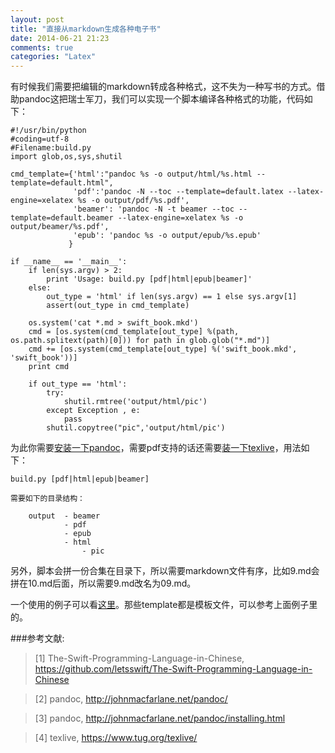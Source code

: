 ```yaml
---
layout: post
title: "直接从markdown生成各种电子书"
date: 2014-06-21 21:23
comments: true
categories: "Latex"
---
```



  有时候我们需要把编辑的markdown转成各种格式，这不失为一种写书的方式。借助pandoc这把瑞士军刀，我们可以实现一个脚本编译各种格式的功能，代码如下：

	#!/usr/bin/python
	#coding=utf-8
	#Filename:build.py
	import glob,os,sys,shutil

	cmd_template={'html':"pandoc %s -o output/html/%s.html --template=default.html",
	              'pdf':'pandoc -N --toc --template=default.latex --latex-engine=xelatex %s -o output/pdf/%s.pdf',
	              'beamer': 'pandoc -N -t beamer --toc --template=default.beamer --latex-engine=xelatex %s -o output/beamer/%s.pdf',
	              'epub': 'pandoc %s -o output/epub/%s.epub'
	             }

	if __name__ == '__main__':
	    if len(sys.argv) > 2:
	        print 'Usage: build.py [pdf|html|epub|beamer]'
	    else:
	        out_type = 'html' if len(sys.argv) == 1 else sys.argv[1]
	        assert(out_type in cmd_template)

	    os.system('cat *.md > swift_book.mkd')
	    cmd = [os.system(cmd_template[out_type] %(path, os.path.splitext(path)[0])) for path in glob.glob("*.md")]
	    cmd += [os.system(cmd_template[out_type] %('swift_book.mkd', 'swift_book'))]
	    print cmd

	    if out_type == 'html':
	        try:
	            shutil.rmtree('output/html/pic')
	        except Exception , e:
	            pass
	        shutil.copytree("pic",'output/html/pic')

<!--more-->


  为此你需要[安装一下pandoc][3]，需要pdf支持的话还需要[装一下texlive][4]，用法如下：

  	build.py [pdf|html|epub|beamer]

	需要如下的目录结构：
	
	    output  - beamer
	            - pdf
	            - epub
	            - html
	                - pic

   另外，脚本会拼一份合集在目录下，所以需要markdown文件有序，比如9.md会拼在10.md后面，所以需要9.md改名为09.md。

  一个使用的例子可以看[这里][1]。那些template都是模板文件，可以参考上面例子里的。


[1]: https://github.com/letsswift/The-Swift-Programming-Language-in-Chinese "The-Swift-Programming-Language-in-Chinese"
[2]:http://johnmacfarlane.net/pandoc/ "pandoc"
[3]:http://johnmacfarlane.net/pandoc/installing.html "pandoc"
[4]:https://www.tug.org/texlive/ "texlive"
###参考文献:

>\[1] The-Swift-Programming-Language-in-Chinese, <https://github.com/letsswift/The-Swift-Programming-Language-in-Chinese>

>\[2] pandoc, <http://johnmacfarlane.net/pandoc/>

>\[3] pandoc, <http://johnmacfarlane.net/pandoc/installing.html>

>\[4] texlive, <https://www.tug.org/texlive/>